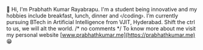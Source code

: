 👋 Hi, I'm Prabhath Kumar Rayabrapu. 
I'm a student being innovative and my hobbies include breakfast, lunch, dinner and ‹/coding›. 
I’m currently pursuing BTech in Artificial Intelligence from VJIT, Hyderabad.
Shift the ctrl to us, we will alt the world. /* no comments */
To know more about me visit my personal website [www.prabhathkumar.me](https://prabhathkumar.me) 😁


<!---
prabhathkumar1729/prabhathkumar1729 is a ✨ special ✨ repository because its `README.md` (this file) appears on your GitHub profile.
You can click the Preview link to take a look at your changes.
--->
